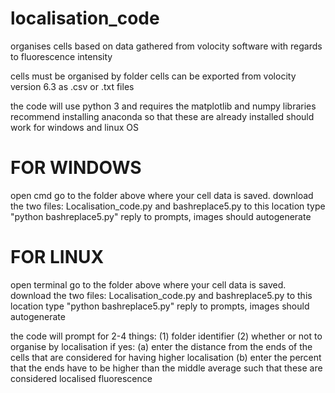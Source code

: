 # localisation_code
organises cells based on data gathered from volocity software with regards to fluorescence intensity

cells must be organised by folder
cells can be exported from volocity version 6.3 as .csv or .txt files

the code will use python 3 and requires the matplotlib and numpy libraries
recommend installing anaconda so that these are already installed
should work for windows and linux OS

# FOR WINDOWS
open cmd
go to the folder above where your cell data is saved.
download the two files: Localisation_code.py and bashreplace5.py to this location
type "python bashreplace5.py"
reply to prompts, images should autogenerate

# FOR LINUX
open terminal
go to the folder above where your cell data is saved.
download the two files: Localisation_code.py and bashreplace5.py to this location
type "python bashreplace5.py"
reply to prompts, images should autogenerate

the code will prompt for 2-4 things:
(1) folder identifier
(2) whether or not to organise by localisation
  if yes:
  (a) enter the distance from the ends of the cells that are considered for having
  higher localisation
  (b) enter the percent that the ends have to be higher than the middle average
  such that these are considered localised fluorescence
